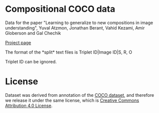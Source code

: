 # Compositional COCO data 
Data for the paper "Learning to generalize to new compositions in image understanding", Yuval Atzmon, Jonathan Berant, Vahid Kezami, Amir Globerson and Gal Chechik

[Project page](http://chechiklab.biu.ac.il/~yuvval/CompCRF/)

The format of the \*split\* text files is
Triplet ID|Image ID|S, R, O

Triplet ID can be ignored.


# License
Dataset was derived from annotation of the [COCO dataset](https://cocodataset.org/), and therefore we release it under the same license, which is 
[Creative Commons Attribution 4.0 License](https://creativecommons.org/licenses/by/4.0/legalcode).

